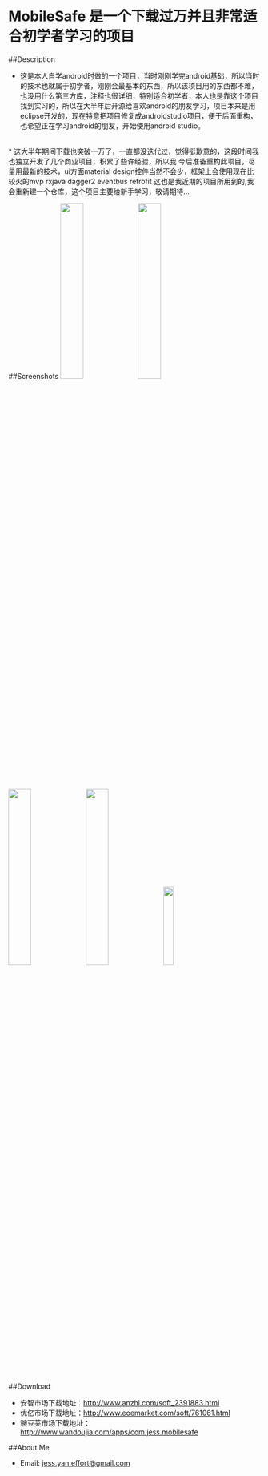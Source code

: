 # MobileSafe 是一个下载过万并且非常适合初学者学习的项目
##Description
* 这是本人自学android时做的一个项目，当时刚刚学完android基础，所以当时的技术也就属于初学者，刚刚会最基本的东西，所以该项目用的东西都不难，也没用什么第三方库，注释也很详细，特别适合初学者，本人也是靠这个项目找到实习的，所以在大半年后开源给喜欢android的朋友学习，项目本来是用eclipse开发的，现在特意把项目修复成androidstudio项目，便于后面重构，也希望正在学习android的朋友，开始使用android studio。<br>
<br>
* 这大半年期间下载也突破一万了，一直都没迭代过，觉得挺歉意的，这段时间我也独立开发了几个商业项目，积累了些许经验，所以我
今后准备重构此项目，尽量用最新的技术，ui方面material design控件当然不会少，框架上会使用现在比较火的mvp rxjava dagger2 
eventbus retrofit 这也是我近期的项目所用到的,我会重新建一个仓库，这个项目主要给新手学习，敬请期待...<br>

##Screenshots
<img src="https://github.com/JessYanCoding/MobileSafe/raw/master/screenshots/Screenshot_2015-10-09-22-21-30.png" width="30%" height="30%">
<img src="https://github.com/JessYanCoding/MobileSafe/raw/master/screenshots/Screenshot_2015-10-09-22-21-56.png" width="30%" height="30%">
<img src="https://github.com/JessYanCoding/MobileSafe/raw/master/screenshots/Screenshot_2015-10-09-22-22-06.png" width="30%" height="30%">
<img src="https://github.com/JessYanCoding/MobileSafe/raw/master/screenshots/Screenshot_2015-10-09-22-21-37.png" width="30%" height="30%">
<img src="https://github.com/JessYanCoding/MobileSafe/raw/master/screenshots/Screenshot_2015-10-12-18-06-21.png" width="20%" height="20%">



##Download
  * 安智市场下载地址：http://www.anzhi.com/soft_2391883.html <br>
  * 优亿市场下载地址：http://www.eoemarket.com/soft/761061.html<br>
  * 豌豆荚市场下载地址：http://www.wandoujia.com/apps/com.jess.mobilesafe<br>

##About Me
* Email: jess.yan.effort@gmail.com
  
  

